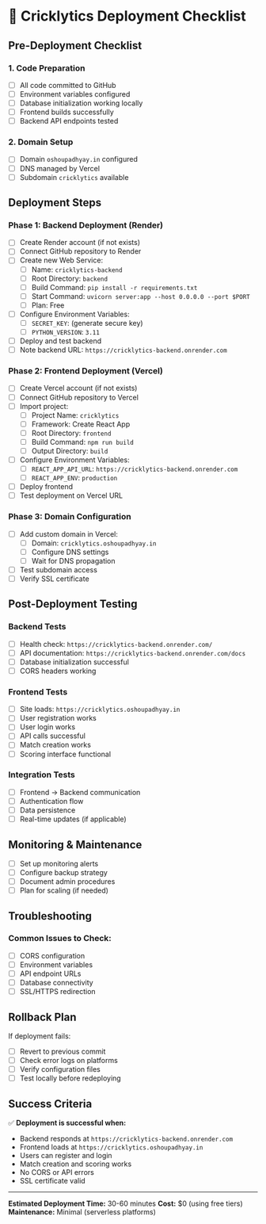 # 🏏 Cricklytics Deployment Checklist

## Pre-Deployment Checklist

### 1. Code Preparation
- [ ] All code committed to GitHub
- [ ] Environment variables configured
- [ ] Database initialization working locally
- [ ] Frontend builds successfully
- [ ] Backend API endpoints tested

### 2. Domain Setup
- [ ] Domain `oshoupadhyay.in` configured
- [ ] DNS managed by Vercel
- [ ] Subdomain `cricklytics` available

## Deployment Steps

### Phase 1: Backend Deployment (Render)

- [ ] Create Render account (if not exists)
- [ ] Connect GitHub repository to Render
- [ ] Create new Web Service:
  - [ ] Name: `cricklytics-backend`
  - [ ] Root Directory: `backend`
  - [ ] Build Command: `pip install -r requirements.txt`
  - [ ] Start Command: `uvicorn server:app --host 0.0.0.0 --port $PORT`
  - [ ] Plan: Free
- [ ] Configure Environment Variables:
  - [ ] `SECRET_KEY`: (generate secure key)
  - [ ] `PYTHON_VERSION`: `3.11`
- [ ] Deploy and test backend
- [ ] Note backend URL: `https://cricklytics-backend.onrender.com`

### Phase 2: Frontend Deployment (Vercel)

- [ ] Create Vercel account (if not exists)
- [ ] Connect GitHub repository to Vercel
- [ ] Import project:
  - [ ] Project Name: `cricklytics`
  - [ ] Framework: Create React App
  - [ ] Root Directory: `frontend`
  - [ ] Build Command: `npm run build`
  - [ ] Output Directory: `build`
- [ ] Configure Environment Variables:
  - [ ] `REACT_APP_API_URL`: `https://cricklytics-backend.onrender.com`
  - [ ] `REACT_APP_ENV`: `production`
- [ ] Deploy frontend
- [ ] Test deployment on Vercel URL

### Phase 3: Domain Configuration

- [ ] Add custom domain in Vercel:
  - [ ] Domain: `cricklytics.oshoupadhyay.in`
  - [ ] Configure DNS settings
  - [ ] Wait for DNS propagation
- [ ] Test subdomain access
- [ ] Verify SSL certificate

## Post-Deployment Testing

### Backend Tests
- [ ] Health check: `https://cricklytics-backend.onrender.com/`
- [ ] API documentation: `https://cricklytics-backend.onrender.com/docs`
- [ ] Database initialization successful
- [ ] CORS headers working

### Frontend Tests
- [ ] Site loads: `https://cricklytics.oshoupadhyay.in`
- [ ] User registration works
- [ ] User login works
- [ ] API calls successful
- [ ] Match creation works
- [ ] Scoring interface functional

### Integration Tests
- [ ] Frontend → Backend communication
- [ ] Authentication flow
- [ ] Data persistence
- [ ] Real-time updates (if applicable)

## Monitoring & Maintenance

- [ ] Set up monitoring alerts
- [ ] Configure backup strategy
- [ ] Document admin procedures
- [ ] Plan for scaling (if needed)

## Troubleshooting

### Common Issues to Check:
- [ ] CORS configuration
- [ ] Environment variables
- [ ] API endpoint URLs
- [ ] Database connectivity
- [ ] SSL/HTTPS redirection

## Rollback Plan

If deployment fails:
- [ ] Revert to previous commit
- [ ] Check error logs on platforms
- [ ] Verify configuration files
- [ ] Test locally before redeploying

## Success Criteria

✅ **Deployment is successful when:**
- Backend responds at `https://cricklytics-backend.onrender.com`
- Frontend loads at `https://cricklytics.oshoupadhyay.in`
- Users can register and login
- Match creation and scoring works
- No CORS or API errors
- SSL certificate valid

---

**Estimated Deployment Time:** 30-60 minutes
**Cost:** $0 (using free tiers)
**Maintenance:** Minimal (serverless platforms)
